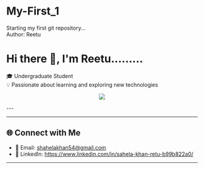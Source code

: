 # My-First_1
Starting my first git repository...
<br>
Author: Reetu
# Hi there 👋, I'm Reetu.........  

🎓 Undergraduate Student  
💡 Passionate about learning and exploring new technologies    


<p align="center"> <img src="https://readme-typing-svg.herokuapp.com?color=FF33D1&width=500&lines=Believe+in+yourself;Dream+big+work+hard;Code+is+poetry;Progress+not+perfection;&center=true&font=Fira+Code"> </p>
---

---

## 🌐 Connect with Me  
- 📧 Email: shahelakhan54@gmail.com
- 💼 LinkedIn: https://www.linkedin.com/in/sahela-khan-retu-b99b822a0/  

---

